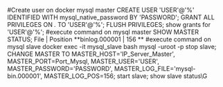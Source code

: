 #Create user on docker mysql master
CREATE USER 'USER'@'%' IDENTIFIED WITH mysql_native_password BY 'PASSWORD';
GRANT ALL PRIVILEGES ON *.* TO 'USER'@'%';
FLUSH PRIVILEGES;
show grants for 'USER'@'%';
#execute command on mysql master
SHOW MASTER STATUS;
File          |      Position
**binlog.000001 |      156	**
#execute command on  mysql slave
docker exec -it mysql_slave bash
mysql -uroot -p 
stop slave;
CHANGE MASTER TO MASTER_HOST='IP_Server_Master', MASTER_PORT=Port_Mysql, MASTER_USER='USER', MASTER_PASSWORD='PASSWORD', MASTER_LOG_FILE='mysql-bin.000001', MASTER_LOG_POS=156;
start slave;
show slave status\G
